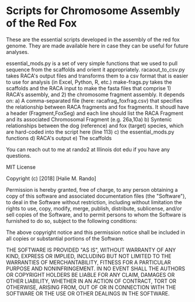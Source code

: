 # Scripts for Chromosome Assembly of the Red Fox

These are the essential scripts developed in the assembly of the red fox genome. They are made available here in case they can be useful for future analyses. 

essential_mods.py is a set of very simple functions that we used to pull sequence from the scaffolds and orient it appropriately. 
racaout_to_csv.py takes RACA's output files and transforms them to a csv format that is easier to use for analysis (in Excel, Python, R, etc.)
make-frags.py takes the scaffolds and the RACA input to make the fasta files that comprise 1) RACA's assembly, and 2) the chromosome fragment assembly. It depends on:
a) A comma-separated file (here: racafrag_foxfrag.csv) that specifies the relationship between RACA fragments and fox fragments. It shoudl have a header (Fragment,FoxSeg) and each line should list the RACA Fragment and its associated Chromosomal Fragment (e.g. 26a,10a)
b) Syntenic relationships between the dog (reference) and fox (target) species, which are hard-coded into the script here (line 113)
c) the essential_mods.py functions
d) RACA's output
e) The scaffolds

You can reach out to me at rando2 at Illinois dot edu if you have any questions.

MIT License

Copyright (c) [2018] [Halie M. Rando]

Permission is hereby granted, free of charge, to any person obtaining a copy
of this software and associated documentation files (the "Software"), to deal
in the Software without restriction, including without limitation the rights
to use, copy, modify, merge, publish, distribute, sublicense, and/or sell
copies of the Software, and to permit persons to whom the Software is
furnished to do so, subject to the following conditions:

The above copyright notice and this permission notice shall be included in all
copies or substantial portions of the Software.

THE SOFTWARE IS PROVIDED "AS IS", WITHOUT WARRANTY OF ANY KIND, EXPRESS OR
IMPLIED, INCLUDING BUT NOT LIMITED TO THE WARRANTIES OF MERCHANTABILITY,
FITNESS FOR A PARTICULAR PURPOSE AND NONINFRINGEMENT. IN NO EVENT SHALL THE
AUTHORS OR COPYRIGHT HOLDERS BE LIABLE FOR ANY CLAIM, DAMAGES OR OTHER
LIABILITY, WHETHER IN AN ACTION OF CONTRACT, TORT OR OTHERWISE, ARISING FROM,
OUT OF OR IN CONNECTION WITH THE SOFTWARE OR THE USE OR OTHER DEALINGS IN THE
SOFTWARE.
